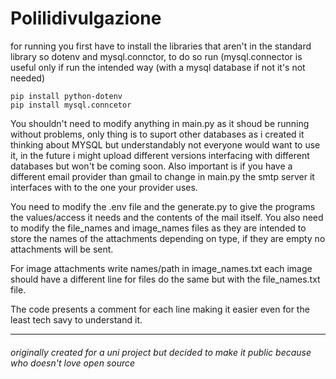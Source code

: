 # Polilidivulgazione

for running you first have to install the libraries that aren't in the standard library so dotenv and mysql.connctor, to do so run (mysql.connector is useful only if run the intended way (with a mysql database if not it's not needed)

  ```
  pip install python-dotenv
  pip install mysql.conncetor
  ```
You shouldn't need to modify anything in main.py as it shoud be running without problems, only thing is to suport other databases as i created it thinking about MYSQL but understandably not everyone would want to use it, in the future i might upload different versions interfacing with different databases but won't be coming soon.
Also important is if you have a different email provider than gmail to change in main.py the smtp server it interfaces with to the one your provider uses. 


You need to modify the .env file and the generate.py to give the programs the values/access it needs and the contents of the mail itself.
You also need to modify the file_names and image_names files as they are intended to store the names of the attachments depending on type, if they are empty no attachments will be sent.

For image attachments write names/path in image_names.txt each image should have a different line for files do the same but with the file_names.txt file.

The code presents a comment for each line making it easier even for the least tech savy to understand it.


--------------------------------------------------------------------------
###### originally created for a uni project but decided to make it public because who doesn't love open source
